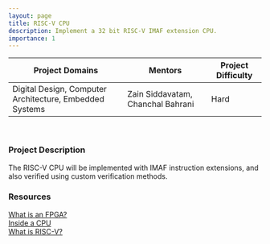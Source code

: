 ```yaml
---
layout: page
title: RISC-V CPU
description: Implement a 32 bit RISC-V IMAF extension CPU.
importance: 1
---
```


| Project Domains                                         | Mentors                           | Project Difficulty |
|---------------------------------------------------------|-----------------------------------|--------------------|
| Digital Design, Computer Architecture, Embedded Systems | Zain Siddavatam, Chanchal Bahrani | Hard               |

<br>

### Project Description

The RISC-V CPU will be implemented with IMAF instruction extensions, and also verified using custom verification methods.

### Resources

[What is an FPGA?](https://www.youtube.com/watch?v=WY-F3knih7c) <br>
[Inside a CPU](https://www.youtube.com/watch?v=IAkj32VPcUE) <br>
[What is RISC-V?](https://www.youtube.com/watch?v=Ps0JFsyX2fU) <br>

